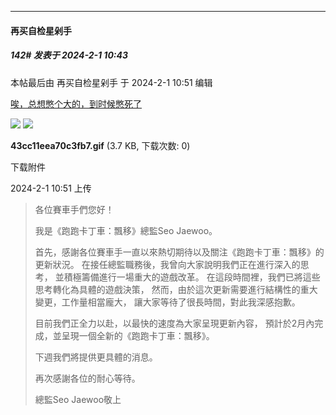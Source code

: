 
*****

####  再买自检星剁手  
##### 142#       发表于 2024-2-1 10:43

 本帖最后由 再买自检星剁手 于 2024-2-1 10:51 编辑 

[唉，总想憋个大的，到时候憋死了](https://tw.nexon.com/kartdrift/zh/news/announcement/view?threadId=2484285)

<img src="https://static.saraba1st.com/image/smiley/face2017/068.png" referrerpolicy="no-referrer">

<img src="https://img.saraba1st.com/forum/202402/01/105157j9lqhsfl84d3idss.gif" referrerpolicy="no-referrer">

<strong>43cc11eea70c3fb7.gif</strong> (3.7 KB, 下载次数: 0)

下载附件

2024-2-1 10:51 上传

<blockquote>各位賽車手們您好！

我是《跑跑卡丁車：飄移》總監Seo Jaewoo。

首先，感謝各位賽車手一直以來熱切期待以及關注《跑跑卡丁車：飄移》的更新狀況。
在接任總監職務後，我曾向大家說明我們正在進行深入的思考，
並積極籌備進行一場重大的遊戲改革。
在這段時間裡，我們已將這些思考轉化為具體的遊戲決策，
然而，由於這次更新需要進行結構性的重大變更，工作量相當龐大，
讓大家等待了很長時間，對此我深感抱歉。

目前我們正全力以赴，以最快的速度為大家呈現更新內容，
預計於2月內完成，並呈現一個全新的《跑跑卡丁車：飄移》。

下週我們將提供更具體的消息。

再次感謝各位的耐心等待。

總監Seo Jaewoo敬上</blockquote>

